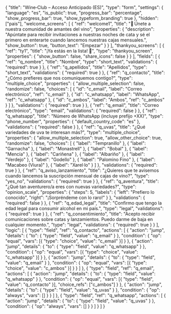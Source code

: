{
  "title": "Wine‑Club – Acceso Anticipado (ES)",
  "type": "form",
  "settings": {
    "language": "es",
    "is_public": true,
    "progress_bar": "percentage",
    "show_progress_bar": true,
    "show_typeform_branding": true
  },
  "hidden": ["pais"],
  "welcome_screens": [
    {
      "ref": "welcome1",
      "title": "🍷 Únete a nuestra comunidad de amantes del vino",
      "properties": {
        "description": "Apúntate para recibir invitaciones a nuestras noches de cata y sé el primero en enterarte cuando lancemos nuestras cajas mensuales.",
        "show_button": true,
        "button_text": "Empezar"
      }
    }
  ],
  "thankyou_screens": [
    {
      "ref": "ty1",
      "title": "¡Ya estás en la lista! 🎉",
      "type": "thankyou_screen",
      "properties": {
        "show_button": false,
        "share_icons": false
      }
    }
  ],
  "fields": [
    {
      "ref": "q_nombre",
      "title": "Nombre",
      "type": "short_text",
      "validations": { "required": true }
    },
    {
      "ref": "q_apellidos",
      "title": "Apellidos",
      "type": "short_text",
      "validations": { "required": true }
    },
    {
      "ref": "q_contacto",
      "title": "¿Cómo prefieres que nos comuniquemos contigo?",
      "type": "multiple_choice",
      "properties": {
        "allow_multiple_selection": false,
        "randomize": false,
        "choices": [
          { "id": "c_email", "label": "Correo electrónico", "ref": "c_email" },
          { "id": "c_whatsapp", "label": "WhatsApp", "ref": "c_whatsapp" },
          { "id": "c_ambos", "label": "Ambos", "ref": "c_ambos" }
        ]
      },
      "validations": { "required": true }
    },
    {
      "ref": "q_email",
      "title": "Correo electrónico",
      "type": "email",
      "validations": { "required": false }
    },
    {
      "ref": "q_whatsapp",
      "title": "Número de WhatsApp (incluye prefijo +XX)",
      "type": "phone_number",
      "properties": { "default_country_code": "es" },
      "validations": { "required": false }
    },
    {
      "ref": "q_uvas",
      "title": "¿Qué variedades de uva te interesan más?",
      "type": "multiple_choice",
      "properties": {
        "allow_multiple_selection": true,
        "allow_other_choice": true,
        "randomize": false,
        "choices": [
          { "label": "Tempranillo" },
          { "label": "Garnacha" },
          { "label": "Monastrell" },
          { "label": "Bobal" },
          { "label": "Mencía" },
          { "label": "Cariñena" },
          { "label": "Albariño" },
          { "label": "Verdejo" },
          { "label": "Godello" },
          { "label": "Palomino Fino" },
          { "label": "Macabeo (Viura)" },
          { "label": "Xarel·lo" }
        ]
      },
      "validations": { "required": true }
    },
    {
      "ref": "q_aviso_lanzamiento",
      "title": "¿Quieres que te avisemos cuando lancemos la suscripción mensual de cajas de vino?",
      "type": "yes_no",
      "validations": { "required": true }
    },
    {
      "ref": "q_aventura",
      "title": "¿Qué tan aventurero/a eres con nuevas variedades?",
      "type": "opinion_scale",
      "properties": {
        "steps": 5,
        "labels": {
          "left": "Prefiero lo conocido",
          "right": "¡Sorpréndeme con lo raro!"
        }
      },
      "validations": { "required": false }
    },
    {
      "ref": "q_edad_legal",
      "title": "Confirmo que tengo la edad legal para consumir alcohol en mi país.",
      "type": "legal",
      "validations": { "required": true }
    },
    {
      "ref": "q_consentimiento",
      "title": "Acepto recibir comunicaciones sobre catas y lanzamientos. Puedo darme de baja en cualquier momento.",
      "type": "legal",
      "validations": { "required": true }
    }
  ],
  "logic": [
    {
      "type": "field",
      "ref": "q_contacto",
      "actions": [
        {
          "action": "jump",
          "details": { "to": { "type": "field", "value": "q_email" } },
          "condition": {
            "op": "equal",
            "vars": [{ "type": "choice", "value": "c_email" }]
          }
        },
        {
          "action": "jump",
          "details": { "to": { "type": "field", "value": "q_whatsapp" } },
          "condition": {
            "op": "equal",
            "vars": [{ "type": "choice", "value": "c_whatsapp" }]
          }
        },
        {
          "action": "jump",
          "details": { "to": { "type": "field", "value": "q_email" } },
          "condition": {
            "op": "equal",
            "vars": [{ "type": "choice", "value": "c_ambos" }]
          }
        }
      ]
    },
    {
      "type": "field",
      "ref": "q_email",
      "actions": [
        {
          "action": "jump",
          "details": { "to": { "type": "field", "value": "q_whatsapp" } },
          "condition": {
            "op": "equal",
            "vars": [{ "type": "field", "value": "q_contacto" }],
            "choice_refs": ["c_ambos"]
          }
        },
        {
          "action": "jump",
          "details": { "to": { "type": "field", "value": "q_uvas" } },
          "condition": { "op": "always", "vars": [] }
        }
      ]
    },
    {
      "type": "field",
      "ref": "q_whatsapp",
      "actions": [
        {
          "action": "jump",
          "details": { "to": { "type": "field", "value": "q_uvas" } },
          "condition": { "op": "always", "vars": [] }
        }
      ]
    }
  ]
}
